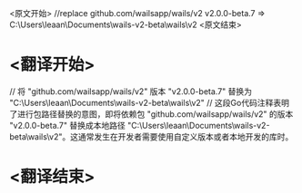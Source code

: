 
<原文开始>
//replace github.com/wailsapp/wails/v2 v2.0.0-beta.7 => C:\Users\leaan\Documents\wails-v2-beta\wails\v2
<原文结束>

# <翻译开始>
// 将 "github.com/wailsapp/wails/v2" 版本 "v2.0.0-beta.7" 替换为 "C:\Users\leaan\Documents\wails-v2-beta\wails\v2"
// 这段Go代码注释表明了进行包路径替换的意图，即将依赖包 "github.com/wailsapp/wails/v2" 的版本 "v2.0.0-beta.7" 替换成本地路径 "C:\Users\leaan\Documents\wails-v2-beta\wails\v2"。这通常发生在开发者需要使用自定义版本或者本地开发的库时。
# <翻译结束>

